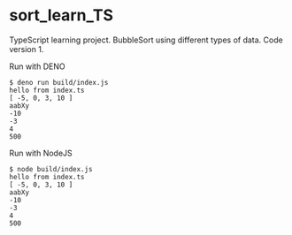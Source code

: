 # sort_learn_TS
TypeScript learning project. BubbleSort using different types of data. Code version 1.

Run with DENO
```
$ deno run build/index.js
hello from index.ts
[ -5, 0, 3, 10 ]
aabXy
-10
-3
4
500
```

Run with NodeJS
```
$ node build/index.js
hello from index.ts
[ -5, 0, 3, 10 ]
aabXy
-10
-3
4
500
```
